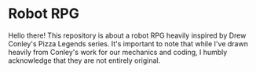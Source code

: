 # Robot RPG 

Hello there! This repository is about a robot RPG heavily inspired by Drew Conley's Pizza Legends series. It's important to note that while I've drawn heavily from Conley's work for our mechanics and coding, I humbly acknowledge that they are not entirely original.
